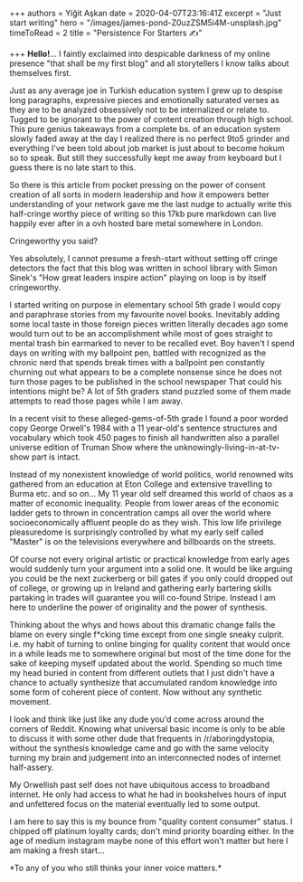 +++
authors = Yiğit Aşkan
date = 2020-04-07T23:16:41Z
excerpt = "Just start writing"
hero = "/images/james-pond-Z0uzZSM5i4M-unsplash.jpg"
timeToRead = 2
title = "Persistence For Starters ✍️"

+++
**Hello!**... I faintly exclaimed into despicable darkness of my online presence "that shall be my first blog" and all storytellers I know talks about themselves first.

Just as any average joe in Turkish education system I grew up to despise long paragraphs, expressive pieces and emotionally saturated verses as they are to be analyzed obsessively not to be internalized or relate to. Tugged to be ignorant to the power of content creation through high school. This pure genius takeaways from a complete bs. of an education system slowly faded away at the day I realized there is no perfect 9to5 grinder and everything I've been told about job market is just about to become hokum so to speak. But still they successfully kept me away from keyboard but I guess there is no late start to this.

So there is this article from pocket pressing on the power of consent creation of all sorts in modern leadership and how it empowers better understanding of your network gave me the last nudge to actually write this half-cringe worthy piece of writing so this 17kb pure markdown can live happily ever after in a ovh hosted bare metal somewhere in London.

Cringeworthy you said?

Yes absolutely, I cannot presume a fresh-start without setting off cringe detectors the fact that this blog was written in school library with Simon Sinek's "How great leaders inspire action" playing on loop is by itself cringeworthy.

I started writing on purpose in elementary school 5th grade I would copy and paraphrase stories from my favourite novel books. Inevitably adding some local taste in those foreign pieces written literally decades ago some would turn out to be an accomplishment while most of goes straight to mental trash bin earmarked to never to be recalled evet. Boy haven't I spend days on writing with my ballpoint pen, battled with recognized as the chronic nerd that spends break times with a ballpoint pen constantly churning out what appears to be a complete nonsense since he does not turn those pages to be published in the school newspaper That could his intentions might be? A lot of 5th graders stand puzzled some of them made attempts to read those pages while I am away.

In a recent visit to these alleged-gems-of-5th grade I found a poor worded copy George Orwell's 1984 with a 11 year-old's sentence structures and vocabulary which took 450 pages to finish all handwritten also a parallel universe edition of Truman Show where the unknowingly-living-in-at-tv-show part is intact.

Instead of my nonexistent knowledge of world politics, world renowned wits gathered from an education at Eton College and extensive travelling to Burma etc. and so on... My 11 year old self dreamed this world of chaos as a matter of economic inequality. People from lower areas of the economic ladder gets to thrown in concentration camps all over the world where socioeconomically affluent people do as they wish. This low life privilege pleasuredome is surprisingly controlled by what my early self called "Master" is on the televisions everywhere and billboards on the streets.

Of course not every original artistic or practical knowledge from early ages would suddenly turn your argument into a solid one. It would be like arguing you could be the next zuckerberg or bill gates if you only could dropped out of college, or growing up in Ireland and gathering early bartering skills partaking in trades will guarantee you will co-found Stripe. Instead I am here to underline the power of originality and the power of synthesis.

Thinking about the whys and hows about this dramatic change falls the blame on every single f*cking time except from one single sneaky culprit. i.e. my habit of turning to online binging for quality content that would once in a while leads me to somewhere original but most of the time done for the sake of keeping myself updated about the world. Spending so much time my head buried in content from different outlets that I just didn't have a chance to actually synthesize that accumulated random knowledge into some form of coherent piece of content. Now without any synthetic movement.

I look and think like just like any dude you'd come across around the corners of Reddit. Knowing what universal basic income is only to be able to discuss it with some other dude that frequents in /r/aboringdystopia, without the synthesis knowledge came and go with the same velocity turning my brain and judgement into an interconnected nodes of internet half-assery.

My Orwellish past self does not have ubiquitous access to broadband internet. He only had access to what he had in bookshelves hours of input and unfettered focus on the material eventually led to some output.

I am here to say this is my bounce from "quality content consumer" status. I chipped off platinum loyalty cards; don't mind priority boarding either. In the age of medium instagram maybe none of this effort won't matter but here I am making a fresh start...

\*To any of you who still thinks your inner voice matters.*
